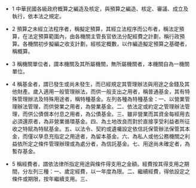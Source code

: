 * 1 中華民國各級政府概算之編造及核定，與預算之編造、核定、審議、成立及執行，依本法之規定。

* 2 預算之未經立法程序者，稱擬定預算，其經立法程序而公布者，稱法定預算，在法定預算範圍內，由各機關主管長官依法分配經費之計劃，稱行政預算。各機關初步擬編之收支計劃，經核定概數，以作編造擬定預算之基礎者，稱概算。

* 3 稱機關單位者，謂本機關及其所屬機關，無所屬機關者，本機關自為一機關單位。

* 4 稱基金者，謂已發生或尚未發生，而已經規定其管理辦法與用途之金錢及其他財產。歲入適用一般管理辦法，而供一般支出之用者，稱普通基金，其有特殊管理辦法及特殊用途者，稱特種基金。左列各種為特種基金：一、以營業管理辦法管理，而供營業之用者，為營業基金。二、依法定或約定之管理辦法管理，而供公債償本付息之用者，為公債基金。三、雖非營業而其資金每經用去必須還原者，為非營業循環基金。四、為土地改良而對於直接享受利益者所征收之特賦為特賦基金。五、以法令、契約或遺囑設定依信託保管辦法保管其本金，而僅以孳息充指定之用途者，為留本基金。六、為私人或他公務機關之利益依所定之條件管理辦理或為處分者，為信託基金。七、用途尚未確定者，為暫存基金。

* 5 稱經費者，謂依法律所指定用途與條件得支用之金額。經費按其得支用之期間，分左列三種：一、歲定經費，以一年度為限。二、繼續經費，得依設定之條件或期限，按年繼續支用。三、

